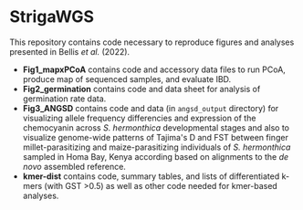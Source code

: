 # StrigaWGS
 
This repository contains code necessary to reproduce figures and analyses presented in Bellis *et al.* (2022).

- **Fig1_mapxPCoA** contains code and accessory data files to run PCoA, produce map of sequenced samples, and evaluate IBD.  
- **Fig2_germination** contains code and data sheet for analysis of germination rate data.  
- **Fig3_ANGSD** contains code and data (in `angsd_output` directory) for visualizing allele frequency differencies and expression of the chemocyanin across *S. hermonthica* developmental stages and also to visualize genome-wide patterns of Tajima's D and FST between finger millet-parasitizing and maize-parasitizing individuals of *S. hermonthica* sampled in Homa Bay, Kenya according based on alignments to the *de novo* assembled reference.  
- **kmer-dist** contains code, summary tables, and lists of differentiated k-mers (with GST >0.5) as well as other code needed for kmer-based analyses.  

